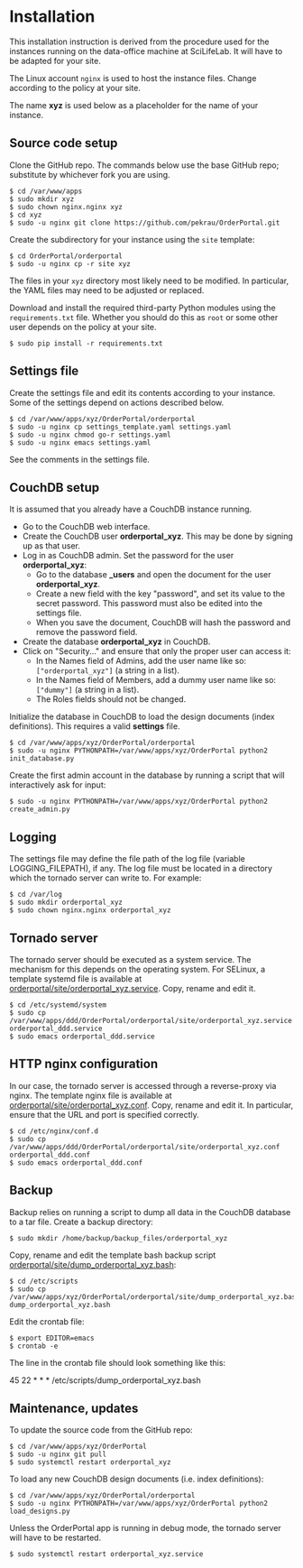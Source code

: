Installation
============

This installation instruction is derived from the procedure used for
the instances running on the data-office machine at SciLifeLab. It
will have to be adapted for your site.

The Linux account `nginx` is used to host the instance files. Change
according to the policy at your site.

The name **xyz** is used below as a placeholder for the name of your instance.

Source code setup
-----------------

Clone the GitHub repo. The commands below use the base GitHub repo;
substitute by whichever fork you are using.

    $ cd /var/www/apps
    $ sudo mkdir xyz
    $ sudo chown nginx.nginx xyz
    $ cd xyz
    $ sudo -u nginx git clone https://github.com/pekrau/OrderPortal.git

Create the subdirectory for your instance using the `site` template:

    $ cd OrderPortal/orderportal
    $ sudo -u nginx cp -r site xyz

The files in your `xyz` directory most likely need to be modified.
In particular, the YAML files may need to be adjusted or replaced.

Download and install the required third-party Python modules using the
`requirements.txt` file. Whether you should do this as `root` or some other
user depends on the policy at your site.

    $ sudo pip install -r requirements.txt

Settings file
-------------

Create the settings file and edit its contents according to your instance.
Some of the settings depend on actions described below.

    $ cd /var/www/apps/xyz/OrderPortal/orderportal
    $ sudo -u nginx cp settings_template.yaml settings.yaml
    $ sudo -u nginx chmod go-r settings.yaml
    $ sudo -u nginx emacs settings.yaml

See the comments in the settings file.

CouchDB setup
-------------

It is assumed that you already have a CouchDB instance running.

- Go to the CouchDB web interface.
- Create the CouchDB user **orderportal_xyz**. This may be done by
  signing up as that user.
- Log in as CouchDB admin. Set the password for the user **orderportal_xyz**:
  - Go to the database **_users** and open the document for the user
    **orderportal_xyz**.
  - Create a new field with the key "password", and set its value to the
    secret password. This password must also be edited into the settings file.
  - When you save the document, CouchDB will hash the password and remove
    the password field.
- Create the database **orderportal_xyz** in CouchDB.
- Click on "Security..." and ensure that only the proper user can access it:
  - In the Names field of Admins, add the user name like so:
    `["orderportal_xyz"]` (a string in a list).
  - In the Names field of Members, add a dummy user name like so:
    `["dummy"]` (a string in a list).
  - The Roles fields should not be changed.

Initialize the database in CouchDB to load the design documents (index
definitions). This requires a valid **settings** file.

    $ cd /var/www/apps/xyz/OrderPortal/orderportal
    $ sudo -u nginx PYTHONPATH=/var/www/apps/xyz/OrderPortal python2 init_database.py

Create the first admin account in the database by running a script that
will interactively ask for input:

    $ sudo -u nginx PYTHONPATH=/var/www/apps/xyz/OrderPortal python2 create_admin.py

Logging
-------

The settings file may define the file path of the log file (variable
LOGGING_FILEPATH), if any. The log file must be located in a directory which
the tornado server can write to. For example:

    $ cd /var/log
    $ sudo mkdir orderportal_xyz
    $ sudo chown nginx.nginx orderportal_xyz

Tornado server
--------------

The tornado server should be executed as a system service. The
mechanism for this depends on the operating system. For SELinux, a
template systemd file is available at
[orderportal/site/orderportal_xyz.service](orderportal/site/orderportal_xyz.service).
Copy, rename and edit it.

    $ cd /etc/systemd/system
    $ sudo cp /var/www/apps/ddd/OrderPortal/orderportal/site/orderportal_xyz.service orderportal_ddd.service
    $ sudo emacs orderportal_ddd.service

HTTP nginx configuration
------------------------

In our case, the tornado server is accessed through a reverse-proxy
via nginx. The template nginx file is available at
[orderportal/site/orderportal_xyz.conf](orderportal/site/orderportal_xyz.conf).
Copy, rename and edit it. In particular, ensure that the URL and port is
specified correctly.

    $ cd /etc/nginx/conf.d
    $ sudo cp /var/www/apps/ddd/OrderPortal/orderportal/site/orderportal_xyz.conf orderportal_ddd.conf
    $ sudo emacs orderportal_ddd.conf

Backup
------

Backup relies on running a script to dump all data in the CouchDB database
to a tar file. Create a backup directory:

    $ sudo mkdir /home/backup/backup_files/orderportal_xyz

Copy, rename and edit the template bash backup script
[orderportal/site/dump_orderportal_xyz.bash](orderportal/site/dump_orderportal_xyz.bash):

    $ cd /etc/scripts
    $ sudo cp /var/www/apps/xyz/OrderPortal/orderportal/site/dump_orderportal_xyz.bash dump_orderportal_xyz.bash

Edit the crontab file:

    $ export EDITOR=emacs
    $ crontab -e

The line in the crontab file should look something like this:

45 22 * * * /etc/scripts/dump_orderportal_xyz.bash

Maintenance, updates
--------------------

To update the source code from the GitHub repo:

    $ cd /var/www/apps/xyz/OrderPortal
    $ sudo -u nginx git pull
    $ sudo systemctl restart orderportal_xyz

To load any new CouchDB design documents (i.e. index definitions):

    $ cd /var/www/apps/xyz/OrderPortal/orderportal
    $ sudo -u nginx PYTHONPATH=/var/www/apps/xyz/OrderPortal python2 load_designs.py

Unless the OrderPortal app is running in debug mode, the tornado server
will have to be restarted.

    $ sudo systemctl restart orderportal_xyz.service
